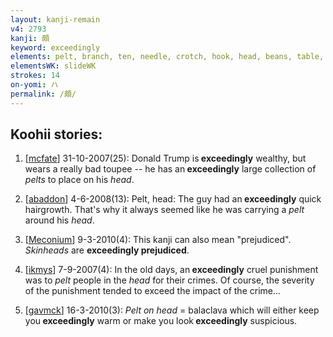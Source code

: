 ```yaml
---
layout: kanji-remain
v4: 2793
kanji: 頗
keyword: exceedingly
elements: pelt, branch, ten, needle, crotch, hook, head, beans, table, one, mouth, head, page, one, ceiling, drop, shellfish, clam, oyster, eye, animal legs, eight
elementsWK: slideWK
strokes: 14
on-yomi: ハ
permalink: /頗/
---
```


## Koohii stories: 

1) [<a href="http://kanji.koohii.com/profile/mcfate">mcfate</a>] 31-10-2007(25): Donald Trump is<strong> exceedingly</strong> wealthy, but wears a really bad toupee -- he has an<strong> exceedingly</strong> large collection of <em>pelts</em> to place on his <em>head</em>.

2) [<a href="http://kanji.koohii.com/profile/abaddon">abaddon</a>] 4-6-2008(13): Pelt, head: The guy had an<strong> exceedingly</strong> quick hairgrowth. That&#039;s why it always seemed like he was carrying a <em>pelt</em> around his <em>head</em>.

3) [<a href="http://kanji.koohii.com/profile/Meconium">Meconium</a>] 9-3-2010(4): This kanji can also mean &quot;prejudiced&quot;. <em>Skinheads</em> are <strong>exceedingly prejudiced</strong>.

4) [<a href="http://kanji.koohii.com/profile/ikmys">ikmys</a>] 7-9-2007(4): In the old days, an<strong> exceedingly</strong> cruel punishment was to <em>pelt</em> people in the <em>head</em> for their crimes. Of course, the severity of the punishment tended to exceed the impact of the crime...

5) [<a href="http://kanji.koohii.com/profile/gavmck">gavmck</a>] 16-3-2010(3): <em>Pelt on head</em> = balaclava which will either keep you<strong> exceedingly</strong> warm or make you look<strong> exceedingly</strong> suspicious.

